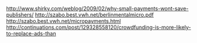 http://www.shirky.com/weblog/2009/02/why-small-payments-wont-save-publishers/
http://szabo.best.vwh.net/berlinmentalmicro.pdf
http://szabo.best.vwh.net/micropayments.html
http://continuations.com/post/129328558120/crowdfunding-is-more-likely-to-replace-ads-than
